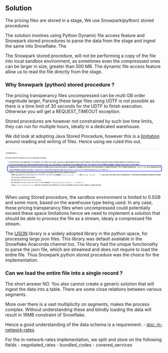 
## Solution

The pricing files are stored in a stage, We use Snowpark(python) stored procedures


The solution involves using Python Dynamic file access feature and Snowpark stored procedures to parse
the data from the stage and ingest the same into Snowflake. The 

The Snowpark stored procedure, will not be performing a copy of the file into local sandbox environment, as
sometimes even the compresssed ones can be larger in size, greater than 500 MB. The dynamic file access feature
allow us to read the file directly from the stage.

### Why Snowpark (python) stored procedure ?
  The pricing transperancy files uncompressed can be multi GB order magnitude larger, Parsing these large 
  files using UDTF is not possible as there is a time limit of 30 seconds for the UDTF to finish execution. 
  Otherwise you will get a REQUEST_TIMEOUT exception.

  Stored procedures are however not constrained by such low time limits, they can run for multiple hours, ideally
  in a dedicated warehouse.

  We did look at adopting Java Stored Procedure, however this is a [limitation](https://docs.snowflake.com/en/sql-reference/stored-procedures-java.html#limitations) around reading and writing of files. Hence using we ruled this out.

  ![](./doc/images/limitation_java_stored_proc.png)

  When using Stored procedure, the sandbox environment is limited to 0.5GB and some more, based on the warehouse type
  being used. In any case, these pricing transperancy files when uncompressed could potentially exceed these space limitations
  hence we need to implement a solution that should be able to process the file as a stream, idealy a compressed file stream.

  The [IJSON](https://pypi.org/project/ijson/) library is a widely adopted library in the python space, for processing 
  large json files. This library was default available in the Snowflake Anaconda channel too. The library had the 
  unique functionality to parse the json file, which are streamed and does not require to load the entire file. Thus 
  Snowpark python stored procedure was the choice for the implementation.

### Can we load the entire file into a single record ?
  The short answer NO. You also cannot create a generic solution that will ingest the data into a table.
  There are some close relations between various segments.

  More over there is a vast multiplicity on segments, makes the process complex. Without understanding these
  and blindly loading the data will result in 16MB constraint of Snowflake.

  Hence a good understanding of the data schema is a requirement. 
    - [doc: in-network-rates](https://github.com/CMSgov/price-transparency-guide/tree/master/schemas/in-network-rates)

  For the in-network-rates implementation, we split and store on the following fields
    - negotiated_rates
    - bundled_codes
    - covered_services
